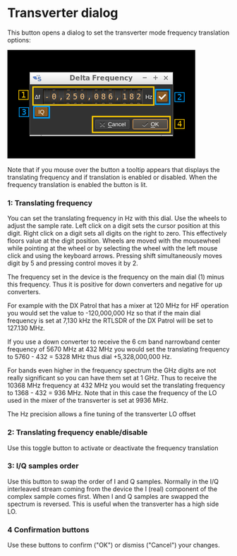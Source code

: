 <h1>Transverter dialog</h1>

This button opens a dialog to set the transverter mode frequency translation options:

![Transverter dialog](../../doc/img/TransverterDialog.png)

Note that if you mouse over the button a tooltip appears that displays the translating frequency and if translation is enabled or disabled. When the frequency translation is enabled the button is lit.

<h3>1: Translating frequency</h3>

You can set the translating frequency in Hz with this dial. Use the wheels to adjust the sample rate. Left click on a digit sets the cursor position at this digit. Right click on a digit sets all digits on the right to zero. This effectively floors value at the digit position. Wheels are moved with the mousewheel while pointing at the wheel or by selecting the wheel with the left mouse click and using the keyboard arrows. Pressing shift simultaneously moves digit by 5 and pressing control moves it by 2.

The frequency set in the device is the frequency on the main dial (1) minus this frequency. Thus it is positive for down converters and negative for up converters.

For example with the DX Patrol that has a mixer at 120 MHz for HF operation you would set the value to -120,000,000 Hz so that if the main dial frequency is set at 7,130 kHz the RTLSDR of the DX Patrol will be set to 127.130 MHz.

If you use a down converter to receive the 6 cm band narrowband center frequency of 5670 MHz at 432 MHz you would set the translating frequency to 5760 - 432 = 5328 MHz thus dial +5,328,000,000 Hz.

For bands even higher in the frequency spectrum the GHz digits are not really significant so you can have them set at 1 GHz. Thus to receive the 10368 MHz frequency at 432 MHz you would set the translating frequency to 1368 - 432 = 936 MHz. Note that in this case the frequency of the LO used in the mixer of the transverter is set at 9936 MHz.

The Hz precision allows a fine tuning of the transverter LO offset

<h3>2: Translating frequency enable/disable</h3>

Use this toggle button to activate or deactivate the frequency translation

<h3>3: I/Q samples order</h3>

Use this button to swap the order of I and Q samples. Normally in the I/Q interleaved stream coming from the device the I (real) component of the complex sample comes first. When I and Q samples are swapped the spectrum is reversed. This is useful when the transverter has a high side LO.

<h3>4 Confirmation buttons</h3>

Use these buttons to confirm ("OK") or dismiss ("Cancel") your changes.